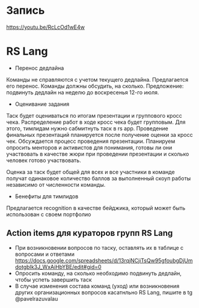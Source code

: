 # Запись
https://youtu.be/RcLcOd1wE4w

# RS Lang
* Перенос дедлайна

Команды не справляются с учетом текущего дедлайна.
Предлагается его перенос.
Команды должны обсудить, на сколько.
Предложение: подвинуть дедлайн на неделю до воскресенья 12-го июля.

* Оценивание задания

Таск будет оцениваться по итогам презентации и группового кросс чека.
Распределение работ в ходе кросс чека будет групповым. Для этого, тимлидам нужно сабмитнуть таск в rs app.
Проведение финальных презентаций планируется после получение оценки за кросс чек.
Обсуждается процесс проведения презентации.
Планируем опросить менторов и активистов для понимания, готовы ли они участвовать в качестве жюри при проведении презентации и сколько человек готово участвовать.

Оценка за таск будет общей для всех и все участники в команде получат одинаковое количество баллов за выполненный скоуп работы независимо от численности команды.

* Бенефиты для тимлидов

Предлагается recognition в качестве бейджика, который может быть использован с своем портфолио

## Action items для кураторов групп RS Lang
* При возникновении вопросов по таску, оставлять их в таблице с вопросами и ответами https://docs.google.com/spreadsheets/d/13rqjNCjiTsQw95gfoubgDjUmdotgbIk3J_WxAiHbYBE/edit#gid=0
* Опросить команду, на сколько необходимо подвинуть дедлайн, чтобы успеть завершить таск
* В случае изменения состава команд (уход) или возникновения других организационных вопросов касатнльно RS Lang, пишите в tg @pavelrazuvalau 
